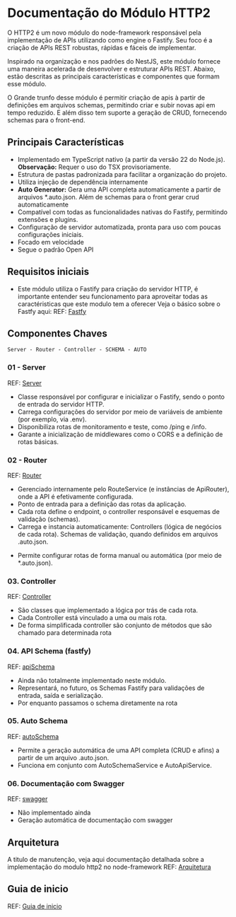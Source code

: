 # Documentação do Módulo HTTP2

O HTTP2 é um novo módulo do node-framework responsável pela implementação de APIs utilizando como engine o Fastify. Seu
foco é a criação de APIs REST robustas, rápidas e fáceis de implementar.

Inspirado na organização e nos padrões do NestJS, este módulo fornece uma maneira acelerada de desenvolver e estruturar
APIs REST. Abaixo, estão descritas as principais características e componentes que formam esse módulo.

O Grande trunfo desse módulo é permitir criação de apis à partir de definições em arquivos schemas, permitindo criar e
subir novas api em tempo reduzido. E além disso tem suporte a geração de CRUD, fornecendo schemas para o front-end.

## Principais Características

- Implementado em TypeScript nativo (a partir da versão 22 do Node.js). **Observação:** Requer o uso do TSX
  provisoriamente.
- Estrutura de pastas padronizada para facilitar a organização do projeto.
- Utiliza injeção de dependência internamente
- **Auto Generator:** Gera uma API completa automaticamente a partir de arquivos *.auto.json. Além de schemas para o
  front gerar crud automaticamente
- Compatível com todas as funcionalidades nativas do Fastify, permitindo extensões e plugins.
- Configuração de servidor automatizada, pronta para uso com poucas configurações iniciais.
- Focado em velocidade
- Segue o padrão Open API

## Requisitos iniciais

- Este módulo utiliza o Fastify para criação do servidor HTTP, é importante entender seu funcionamento para aproveitar todas as caractéristicas que este modulo tem a oferecer
Veja o básico sobre o Fastfy aqui: REF: [Fastfy](http2/fastify.md)

## Componentes Chaves

`Server - Router - Controller - SCHEMA - AUTO`

### 01 - Server
REF: [Server](http2/server.md)

- Classe responsável por configurar e inicializar o Fastify, sendo o ponto de entrada do servidor HTTP.
- Carrega configurações do servidor por meio de variáveis de ambiente (por exemplo, via .env).
- Disponibiliza rotas de monitoramento e teste, como /ping e /info.
- Garante a inicialização de middlewares como o CORS e a definição de rotas básicas.

### 02 - Router
REF: [Router](router.md)

- Gerenciado internamente pelo RouteService (e instâncias de ApiRouter), onde a API é efetivamente configurada.
- Ponto de entrada para a definição das rotas da aplicação.
- Cada rota define o endpoint, o controller responsável e esquemas de validação (schemas).
- Carrega e instancia automaticamente:
  Controllers (lógica de negócios de cada rota).
  Schemas de validação, quando definidos em arquivos .auto.json.
*  Permite configurar rotas de forma manual ou automática (por meio de *.auto.json).

### 03. Controller
REF: [Controller](controller.md)

- São classes que implementado a lógica por trás de cada rota.
- Cada Controller está vinculado a uma ou mais rota.
- De forma simplificada controller são conjunto de métodos que são chamado para determinada rota

### 04. API Schema (fastfy)
REF: [apiSchema](apiSchema.md)

- Ainda não totalmente implementado neste módulo.
- Representará, no futuro, os Schemas Fastify para validações de entrada, saída e serialização.
- Por enquanto passamos o schema diretamente na rota

### 05. Auto Schema
REF: [autoSchema](autoSchema.md)

- Permite a geração automática de uma API completa (CRUD e afins) a partir de um arquivo .auto.json.
- Funciona em conjunto com AutoSchemaService e AutoApiService.

### 06. Documentação com Swagger
REF: [swagger](http2/swagger.md)

- Não implementado ainda
- Geração automática de documentação com swagger

## Arquitetura

A titulo de manutenção, veja aqui documentação detalhada sobre a implementação do modulo http2 no node-framework
REF: [Arquitetura](http2/arquitetura.md)


## Guia de inicio

REF: [Guia de inicio](http2/guia.md)
